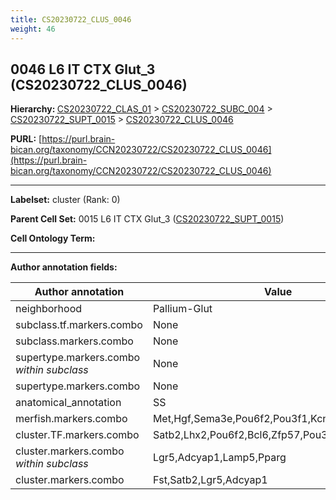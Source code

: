 ```yaml
---
title: CS20230722_CLUS_0046
weight: 46
---
```

## 0046 L6 IT CTX Glut_3 (CS20230722_CLUS_0046)
<b>Hierarchy: </b>
[CS20230722_CLAS_01](../CS20230722_CLAS_01) >
[CS20230722_SUBC_004](../CS20230722_SUBC_004) >
[CS20230722_SUPT_0015](../CS20230722_SUPT_0015) >
[CS20230722_CLUS_0046](../CS20230722_CLUS_0046)

**PURL:** [https://purl.brain-bican.org/taxonomy/CCN20230722/CS20230722_CLUS_0046](https://purl.brain-bican.org/taxonomy/CCN20230722/CS20230722_CLUS_0046)

---


**Labelset:** cluster (Rank: 0)

**Parent Cell Set:** 0015 L6 IT CTX Glut_3 ([CS20230722_SUPT_0015](../CS20230722_SUPT_0015))



**Cell Ontology Term:** 

[MARKER GENES.]: #


---

[TRANSFERRED ANNOTATIONS.]: #


[AUTHOR ANNOTATION FIELDS.]: #


**Author annotation fields:**

| Author annotation | Value |
|-------------------|-------|
|neighborhood|Pallium-Glut|
|subclass.tf.markers.combo|None|
|subclass.markers.combo|None|
|supertype.markers.combo _within subclass_|None|
|supertype.markers.combo|None|
|anatomical_annotation|SS|
|merfish.markers.combo|Met,Hgf,Sema3e,Pou6f2,Pou3f1,Kcng1,Cntn6,Pparg|
|cluster.TF.markers.combo|Satb2,Lhx2,Pou6f2,Bcl6,Zfp57,Pou3f3|
|cluster.markers.combo _within subclass_|Lgr5,Adcyap1,Lamp5,Pparg|
|cluster.markers.combo|Fst,Satb2,Lgr5,Adcyap1|
